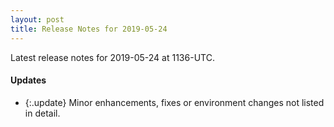 ```yaml
---
layout: post
title: Release Notes for 2019-05-24
---
```


Latest release notes for 2019-05-24 at 1136-UTC.

<div class='updates' markdown='1'>

#### Updates

- {:.update} Minor enhancements, fixes or environment changes not listed in detail.

</div>


